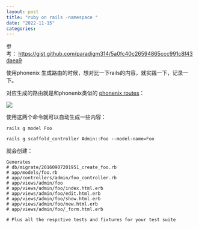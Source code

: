 ```yaml
---
layout: post
title: "ruby on rails -namespace "
date: "2022-11-15"
categories: 
---
```

<p>参考：&nbsp;<a href="https://gist.github.com/paradigm314/5a0fc40c26594865ccc991c8f43daea9">https://gist.github.com/paradigm314/5a0fc40c26594865ccc991c8f43daea9</a></p>

<p>使用phonenix 生成路由的时候，想对比一下rails的内容，就实践一下，记录一下。</p>

<p>对应生成的路由就是和phonenix类似的 <a href="http://linlin.fun/blogs/520">phonenix routes</a>：</p>

<p><img src="http://linlin.fun/uploads/ckeditor/pictures/712/image-20221109172806-9.png" /></p>

<p>使用这两个命令就可以自动生成一些内容：</p>

<pre>
<code>rails&nbsp;g&nbsp;model&nbsp;Foo&nbsp;

rails&nbsp;g&nbsp;scaffold_controller&nbsp;Admin::Foo&nbsp;--model-name=Foo</code></pre>

<p>就会创建：</p>

<pre>
<code>Generates&nbsp;
# db/migrate/20160907201951_create_foo.rb&nbsp;
# app/models/foo.rb&nbsp;
# app/controllers/admin/foo_controller.rb&nbsp;
# app/views/admin/foo&nbsp;
# app/views/admin/foo/index.html.erb&nbsp;
# app/views/admin/foo/edit.html.erb&nbsp;
# app/views/admin/foo/show.html.erb&nbsp;
# app/views/admin/foo/new.html.erb&nbsp;
# app/views/admin/foo/_form.html.erb&nbsp;
&nbsp;&nbsp;
# Plus all the respctive tests and fixtures for your test suite&nbsp;</code></pre>

